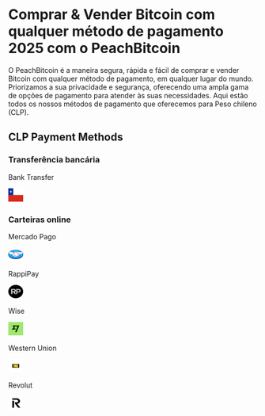 <body class="payment-methods-page">

# Comprar & Vender Bitcoin com qualquer método de pagamento 2025 com o PeachBitcoin

O PeachBitcoin é a maneira segura, rápida e fácil de comprar e vender Bitcoin com qualquer método de pagamento, em qualquer lugar do mundo. Priorizamos a sua privacidade e segurança, oferecendo uma ampla gama de opções de pagamento para atender às suas necessidades. Aqui estão todos os nossos métodos de pagamento que oferecemos para Peso chileno (CLP).

## CLP Payment Methods

### Transferência bancária

<div class="payment-grid">
    <div class="payment-grid-item">
        <p>Bank Transfer</p> 
        <img src="/img/faq/logoimg/chile.png" width="30px" height="27px" alt="Comprar bitcoin com bank transfer, Vender bitcoin com bank transfer">
    </div>
</div>

### Carteiras online

<div class="payment-grid">
    <div class="payment-grid-item">
        <p>Mercado Pago</p> 
        <img src="/img/faq/logoimg/mercadopago.png" width="30px" height="27px" alt="Comprar bitcoin com Mercado Pago, Vender bitcoin com Mercado Pago">
    </div>
    <div class="payment-grid-item">
        <p>RappiPay</p> 
        <img src="/img/faq/logoimg/rappipay.png" width="30px" height="27px" alt="Comprar bitcoin com RappiPay, Vender bitcoin com RappiPay">
    </div>
    <div class="payment-grid-item">
        <p>Wise</p> 
        <img src="/img/faq/logoimg/wise.png" width="30px" height="27px" alt="Comprar bitcoin com Wise, Vender bitcoin com Wise">
    </div>
    <div class="payment-grid-item">
        <p>Western Union</p> 
        <img src="/img/faq/logoimg/westernunion.png" width="30px" height="27px" alt="Comprar bitcoin com Western Union, Vender bitcoin com Western Union">
    </div>
    <div class="payment-grid-item">
        <p>Revolut</p> 
        <img src="/img/faq/logoimg/revolut.png" width="30px" height="27px" alt="Comprar bitcoin com Revolut, Vender bitcoin com Revolut">
    </div>
</div>

</body>
